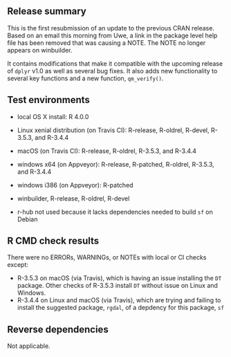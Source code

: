 ## Release summary
This is the first resubmission of an update to the previous CRAN release. Based on an email this morning from Uwe, a link in the package level help file has been removed that was causing a NOTE. The NOTE no longer appears on winbuilder.

It contains modifications that make it compatible with the upcoming release of `dplyr` v1.0 as well as several bug fixes. It also adds new functionality to several key functions and a new function, `qm_verify()`.

## Test environments
* local OS X install: R 4.0.0
* Linux xenial distribution (on Travis CI): R-release, R-oldrel, R-devel, R-3.5.3, and R-3.4.4
* macOS (on Travis CI): R-release, R-oldrel, R-3.5.3, and R-3.4.4
* windows x64 (on Appveyor): R-release, R-patched, R-oldrel, R-3.5.3, and R-3.4.4
* windows i386 (on Appveyor): R-patched
* winbuilder, R-release, R-oldrel, R-devel

* r-hub not used because it lacks dependencies needed to build `sf` on Debian

## R CMD check results
There were no ERRORs, WARNINGs, or NOTEs with local or CI checks except: 

* R-3.5.3 on macOS (via Travis), which is having an issue installing the `DT` package. Other checks of R-3.5.3 install `DT` without issue on Linux and Windows.
* R-3.4.4 on Linux and macOS (via Travis), which are trying and failing to install the suggested package, `rgdal`, of a depdency for this package, `sf`

## Reverse dependencies
Not applicable.
